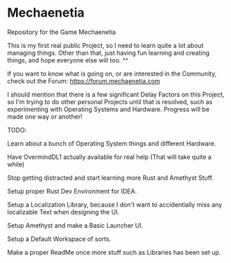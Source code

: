 # Mechaenetia
Repository for the Game Mechaenetia

This is my first real public Project, so I need to learn quite a lot about managing things.
Other than that, just having fun learning and creating things, and hope everyone else will too. ^^

If you want to know what is going on, or are interested in the Community, check out the Forum:
https://forum.mechaenetia.com


I should mention that there is a few significant Delay Factors on this Project, so I'm trying to do other personal Projects until that is resolved, such as experimenting with Operating Systems and Hardware. Progress will be made one way or another!



TODO:

Learn about a bunch of Operating System things and different Hardware.

Have OvermindDL1 actually available for real help (That will take quite a while)

Stop getting distracted and start learning more Rust and Amethyst Stuff.

Setup proper Rust Dev Environment for IDEA.

Setup a Localization Library, because I don't want to accidentially miss any localizable Text when designing the UI.

Setup Amethyst and make a Basic Launcher UI.

Setup a Default Workspace of sorts.

Make a proper ReadMe once more stuff such as Libraries has been set up.
